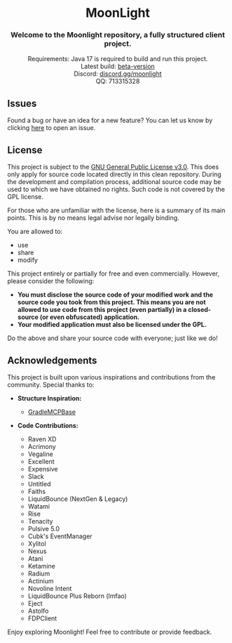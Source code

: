 <div align="center">
<h1>MoonLight</h1>
<h3> Welcome to the Moonlight repository, a fully structured client project.</h3>
Requirements: Java 17 is required to build and run this project.<br>
Latest build: <a href="https://github.com/randomguy3725/MoonLight/actions/workflows/build.yml?query=event%3Apush">beta-version</a><br>
Discord: <a href="https://discord.gg/BrXGxGeY8r">discord.gg/moonlight </a><br>
QQ: 713315328
</div>

## Issues
Found a bug or have an idea for a new feature? You can let us know by clicking [here](https://github.com/randomguy3725/MoonLight/issues) to open an issue.

## License
This project is subject to the [GNU General Public License v3.0](LICENSE). This does only apply for source code located directly in this clean repository. During the development and compilation process, additional source code may be used to which we have obtained no rights. Such code is not covered by the GPL license.

For those who are unfamiliar with the license, here is a summary of its main points. This is by no means legal advise nor legally binding.

You are allowed to:
- use
- share
- modify

This project entirely or partially for free and even commercially. However, please consider the following:

- **You must disclose the source code of your modified work and the source code you took from this project. This means you are not allowed to use code from this project (even partially) in a closed-source (or even obfuscated) application.**
- **Your modified application must also be licensed under the GPL.**

Do the above and share your source code with everyone; just like we do!

## Acknowledgements
This project is built upon various inspirations and contributions from the community. Special thanks to:

- **Structure Inspiration:**
  - [GradleMCPBase](https://github.com/AbyssClient/GradleMCPBase)

- **Code Contributions:**
  - Raven XD
  - Acrimony
  - Vegaline
  - Excellent
  - Expensive
  - Slack
  - Untitled
  - Faiths
  - LiquidBounce (NextGen & Legacy)
  - Watami
  - Rise
  - Tenacity
  - Pulsive 5.0
  - Cubk's EventManager
  - Xylitol
  - Nexus
  - Atani
  - Ketamine
  - Radium
  - Actinium
  - Novoline Intent
  - LiquidBounce Plus Reborn (lmfao)
  - Eject
  - Astolfo
  - FDPClient

Enjoy exploring Moonlight! Feel free to contribute or provide feedback.
